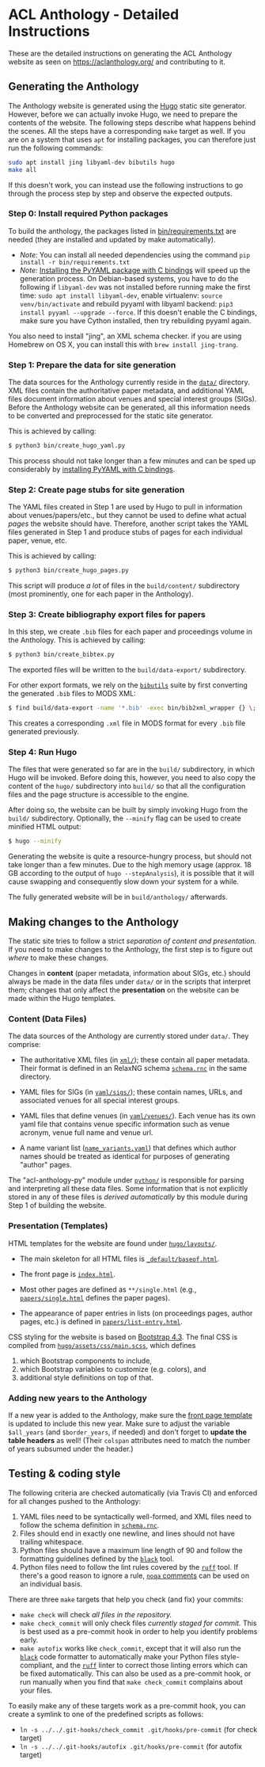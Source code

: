 # ACL Anthology - Detailed Instructions

These are the detailed instructions on generating the ACL Anthology website as
seen on <https://aclanthology.org/> and contributing to it.


## Generating the Anthology

The Anthology website is generated using the [Hugo](https://gohugo.io) static
site generator.  However, before we can actually invoke Hugo, we need to prepare
the contents of the website.  The following steps describe what happens
behind the scenes.  All the steps have a corresponding `make` target as well.
If you are on a system that uses `apt` for installing packages, you can therefore
just run the following commands:

```bash
sudo apt install jing libyaml-dev bibutils hugo
make all
```

If this doesn't work, you can instead use the following instructions to go through
the process step by step and observe the expected outputs.

### Step 0: Install required Python packages
To build the anthology, the packages listed in
  [bin/requirements.txt](bin/requirements.txt) are needed (they are installed and updated by make automatically).
  + *Note:* You can install all needed dependencies using the command `pip install -r bin/requirements.txt`
  + *Note:* [Installing the PyYAML package with C
    bindings](http://rmcgibbo.github.io/blog/2013/05/23/faster-yaml-parsing-with-libyaml/)
    will speed up the generation process.  On Debian-based systems, you have to do
	the following if `libyaml-dev` was not installed before running make the first time:
	`sudo apt install libyaml-dev`, enable virtualenv: `source venv/bin/activate` and
	rebuild pyyaml with libyaml backend: `pip3 install pyyaml --upgrade --force`.
    If this doesn't enable the C bindings, make sure you have Cython installed,
    then try rebuilding pyyaml again.

You also need to install "jing", an XML schema checker. if you are using Homebrew on OS X, you can install
this with `brew install jing-trang`.

### Step 1: Prepare the data for site generation

The data sources for the Anthology currently reside in the [`data/`](data/)
directory.  XML files contain the authoritative paper metadata, and additional
YAML files document information about venues and special interest groups (SIGs).
Before the Anthology website can be generated, all this information needs to be
converted and preprocessed for the static site generator.

This is achieved by calling:

```bash
$ python3 bin/create_hugo_yaml.py
```

This process should not take longer than a few minutes and can be sped up
considerably by [installing PyYAML with C
bindings](http://rmcgibbo.github.io/blog/2013/05/23/faster-yaml-parsing-with-libyaml/).

### Step 2: Create page stubs for site generation

The YAML files created in Step 1 are used by Hugo to pull in information about
venues/papers/etc., but they cannot be used to define what actual *pages* the
website should have.  Therefore, another script takes the YAML files generated
in Step 1 and produce stubs of pages for each individual paper, venue, etc.

This is achieved by calling:

```bash
$ python3 bin/create_hugo_pages.py
```

This script will produce *a lot* of files in the `build/content/` subdirectory
(most prominently, one for each paper in the Anthology).

### Step 3: Create bibliography export files for papers

In this step, we create `.bib` files for each paper and proceedings volume in
the Anthology.  This is achieved by calling:

```bash
$ python3 bin/create_bibtex.py
```

The exported files will be written to the `build/data-export/` subdirectory.

For other export formats, we rely on the
[`bibutils`](https://sourceforge.net/p/bibutils/home/Bibutils/) suite by
first converting the generated `.bib` files to MODS XML:

```bash
$ find build/data-export -name '*.bib' -exec bin/bib2xml_wrapper {} \; >/dev/null
```

This creates a corresponding `.xml` file in MODS format for every `.bib` file
generated previously.

### Step 4: Run Hugo

The files that were generated so far are in the `build/` subdirectory, in which
Hugo will be invoked. Before doing this, however, you need to also copy the
content of the `hugo/` subdirectory into `build/` so that all the configuration
files and the page structure is accessible to the engine.

After doing so, the website can be built by simply invoking Hugo from the `build/`
subdirectory.  Optionally, the `--minify` flag can be used to create minified
HTML output:

```bash
$ hugo --minify
```

Generating the website is quite a resource-hungry process, but should not take
longer than a few minutes.  Due to the high memory usage (approx. 18 GB
according to the output of `hugo --stepAnalysis`), it is possible that it will
cause swapping and consequently slow down your system for a while.

The fully generated website will be in `build/anthology/` afterwards.


## Making changes to the Anthology

The static site tries to follow a strict *separation of content and
presentation.* If you need to make changes to the Anthology, the first step is
to figure out *where* to make these changes.

Changes in **content** (paper metadata, information about SIGs, etc.) should
always be made in the data files under `data/` or in the scripts that
interpret them; changes that only affect the **presentation** on the website can
be made within the Hugo templates.

### Content (Data Files)

The data sources of the Anthology are currently stored under `data/`.  They
comprise:

+ The authoritative XML files (in [`xml/`](data/xml)); these contain all paper
  metadata.  Their format is defined in an RelaxNG schema
  [`schema.rnc`](data/xml/schema.rnc) in the
  same directory.

+ YAML files for SIGs (in [`yaml/sigs/`](data/yaml/sigs)); these contain names,
  URLs, and associated venues for all special interest groups.

+ YAML files that define venues (in [`yaml/venues/`](data/yaml/venues)).
  Each venue has its own yaml file that contains venue specific information
  such as venue acronym, venue full name and venue url.

+ A name variant list ([`name_variants.yaml`](data/yaml/name_variants.yaml)) that
  defines which author names should be treated as identical for purposes of
  generating "author" pages.

The "acl-anthology-py" module under [`python/`](python/) is responsible
for parsing and interpreting all these data files.  Some information that is not
explicitly stored in any of these files is *derived automatically* by this
module during Step 1 of building the website.

### Presentation (Templates)

HTML templates for the website are found under [`hugo/layouts/`](hugo/layouts/).

+ The main skeleton for all HTML files is
  [`_default/baseof.html`](hugo/layouts/_default/baseof.html).

+ The front page is [`index.html`](hugo/layouts/index.html).

+ Most other pages are defined as `**/single.html` (e.g.,
  [`papers/single.html`](hugo/layouts/papers/single.html) defines the paper
  pages).

+ The appearance of paper entries in lists (on proceedings pages, author pages,
  etc.) is defined in
  [`papers/list-entry.html`](hugo/layouts/papers/list-entry.html).

CSS styling for the website is based on [Bootstrap
4.3](https://getbootstrap.com/docs/4.3/).  The final CSS is compiled from
[`hugo/assets/css/main.scss`](hugo/assets/css/main.scss), which defines

1. which Bootstrap components to include,
2. which Bootstrap variables to customize (e.g. colors), and
3. additional style definitions on top of that.


### Adding new years to the Anthology

If a new year is added to the Anthology, make sure the [front page
template](hugo/layouts/index.html) is updated to include this new year.  Make
sure to adjust the variable `$all_years` (and `$border_years`, if needed) and
don't forget to **update the table headers** as well!  (Their `colspan`
attributes need to match the number of years subsumed under the header.)


## Testing & coding style

The following criteria are checked automatically (via Travis CI) and enforced
for all changes pushed to the Anthology:

1. YAML files need to be syntactically well-formed, and XML files need to follow
   the schema definition in [`schema.rnc`](data/xml/schema.rnc).
2. Files should end in exactly one newline, and lines should not have trailing
   whitespace.
3. Python files should have a maximum line length of 90 and follow the
   formatting guidelines defined by the [`black`](https://black.readthedocs.io/)
   tool.
4. Python files need to follow the lint rules covered by the
   [`ruff`](https://github.com/charliermarsh/ruff) tool.  If there's a good
   reason to ignore a rule, [`noqa`
   comments](https://beta.ruff.rs/docs/configuration/#error-suppression) can be
   used on an individual basis.

There are three `make` targets that help you check (and fix) your commits:

+ `make check` will check *all files in the repository.*
+ `make check_commit` will only check files *currently staged for commit.* This
  is best used as a pre-commit hook in order to help you identify problems
  early.
+ `make autofix` works like `check_commit`, except that it will also run the
  [`black`](https://black.readthedocs.io/) code formatter to automatically make
  your Python files style-compliant, and the
  [`ruff`](https://github.com/charliermarsh/ruff) linter to correct those
  linting errors which can be fixed automatically.  This can also be used as a
  pre-commit hook, or run manually when you find that `make check_commit`
  complains about your files.

To easily make any of these targets work as a pre-commit hook, you can create a
symlink to one of the predefined scripts as follows:

+ `ln -s ../../.git-hooks/check_commit .git/hooks/pre-commit` (for check target)
+ `ln -s ../../.git-hooks/autofix .git/hooks/pre-commit` (for autofix target)
